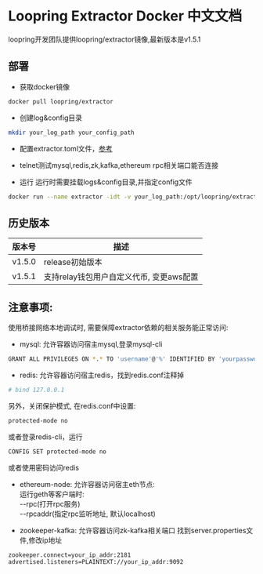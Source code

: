 # Loopring Extractor Docker 中文文档

loopring开发团队提供loopring/extractor镜像,最新版本是v1.5.1<br>

## 部署
* 获取docker镜像
```bash
docker pull loopring/extractor
```
* 创建log&config目录
```bash
mkdir your_log_path your_config_path
```
* 配置extractor.toml文件，[参考](https://github.com/expanse-org/relay-cluster/wiki/%E9%83%A8%E7%BD%B2extractor#%E9%83%A8%E7%BD%B2%E9%85%8D%E7%BD%AE%E6%96%87%E4%BB%B6)
* telnet测试mysql,redis,zk,kafka,ethereum rpc相关端口能否连接

* 运行
运行时需要挂载logs&config目录,并指定config文件
```bash
docker run --name extractor -idt -v your_log_path:/opt/loopring/extractor/logs -v your_config_path:/opt/loopring/extractor/config loopring/extractor:latest --config=/opt/loopring/extractor/config/extractor.toml /bin/bash
```

## 历史版本

| 版本号         | 描述         |
|--------------|------------|
| v1.5.0| release初始版本|
| v1.5.1| 支持relay钱包用户自定义代币, 变更aws配置|


## 注意事项:
使用桥接网络本地调试时, 需要保障extractor依赖的相关服务能正常访问:
* mysql: 允许容器访问宿主mysql,登录mysql-cli
```bash
GRANT ALL PRIVILEGES ON *.* TO 'username'@'%' IDENTIFIED BY 'yourpassword' WITH GRANT OPTION;
```

* redis: 允许容器访问宿主redis，找到redis.conf注释掉
```bash
# bind 127.0.0.1
```
另外，关闭保护模式, 在redis.conf中设置:
```bash
protected-mode no
```
或者登录redis-cli，运行
```bash
CONFIG SET protected-mode no
```
或者使用密码访问redis

* ethereum-node: 允许容器访问宿主eth节点:<br>
运行geth等客户端时:<br>
--rpc(打开rpc服务)<br>
--rpcaddr(指定rpc监听地址, 默认localhost)

* zookeeper-kafka: 允许容器访问zk-kafka相关端口
找到server.properties文件,修改ip地址
```bash
zookeeper.connect=your_ip_addr:2181
advertised.listeners=PLAINTEXT://your_ip_addr:9092
```

